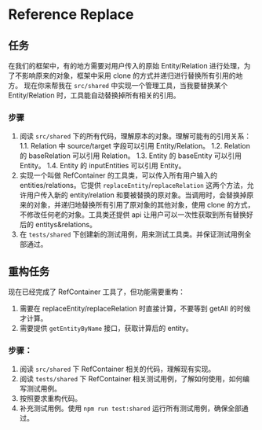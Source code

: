 # Reference Replace

## 任务
在我们的框架中，有的地方需要对用户传入的原始 Entity/Relation 进行处理，为了不影响原来的对象，框架中采用 clone 的方式并递归进行替换所有引用的地方。
现在你来帮我在 `src/shared` 中实现一个管理工具，当我要替换某个 Entity/Relation 时，工具能自动替换掉所有相关的引用。

### 步骤

1. 阅读 `src/shared` 下的所有代码，理解原本的对象。理解可能有的引用关系：
  1.1. Relation 中 source/target 字段可以引用 Entity/Relation。
  1.2. Relation 的 baseRelation 可以引用 Relation。
  1.3. Entity 的 baseEntity 可以引用 Entity。
  1.4. Entity 的 inputEntities 可以引用 Entity。
2. 实现一个叫做 RefContainer 的工具类，可以传入所有用户输入的 entities/relations。它提供 `replaceEntity`/`replaceRelation` 这两个方法，允许用户传入新的 entity/relation 和要被替换的原对象。当调用时，会替换掉原来的对象，并递归地替换所有引用了原对象的其他对象，使用 clone 的方式，不修改任何老的对象。工具类还提供 api 让用户可以一次性获取到所有替换好后的 entitys&relations。
3. 在 `tests/shared` 下创建新的测试用例，用来测试工具类。并保证测试用例全部通过。


## 重构任务

现在已经完成了 RefContainer 工具了，但功能需要重构：
1. 需要在 replaceEntity/replaceRelation 时直接计算，不要等到 getAll 的时候才计算。
2. 需要提供 `getEntityByName` 接口，获取计算后的 entity。

### 步骤：
1. 阅读 `src/shared` 下 RefContainer 相关的代码，理解现有实现。
2. 阅读 `tests/shared` 下 RefContainer 相关测试用例，了解如何使用，如何编写测试用例。
3. 按照要求重构代码。
4. 补充测试用例。使用 `npm run test:shared` 运行所有测试用例，确保全部通过。